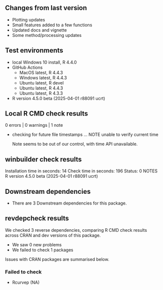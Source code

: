 ## Changes from last version
* Plotting updates
* Small features added to a few functions
* Updated docs and vignette
* Some method/processing updates

## Test environments

* local Windows 10 install, R 4.4.0
* GitHub Actions
  * MacOS latest, R 4.4.3
  * Windows latest, R 4.4.3
  * Ubuntu latest, R devel
  * Ubuntu latest, R 4.4.3
  * Ubuntu latest, R 4.3.3
* R version 4.5.0 beta (2025-04-01 r88091 ucrt)
    
## Local R CMD check results

0 errors | 0 warnings | 1 note

* checking for future file timestamps ... NOTE
  unable to verify current time
  
  Note seems to be out of our control, with time API unavailable.

## winbuilder check results
Installation time in seconds: 14
Check time in seconds: 196
Status: 0 NOTES
R version 4.5.0 beta (2025-04-01 r88091 ucrt)

## Downstream dependencies

* There are 3 Downstream dependencies for this package.

## revdepcheck results

We checked 3 reverse dependencies, comparing R CMD check results across CRAN and dev versions of this package.

 * We saw 0 new problems
 * We failed to check 1 packages

Issues with CRAN packages are summarised below.

### Failed to check

* Rcurvep (NA)




